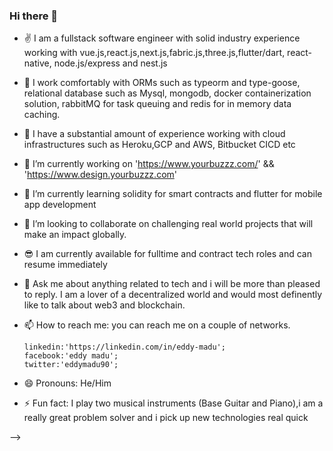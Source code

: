 ### Hi there 👋
- ✌ I am a fullstack software engineer with solid industry experience working with vue.js,react.js,next.js,fabric.js,three.js,flutter/dart, react-native, node.js/express and nest.js
- 👐 I work comfortably with ORMs such as typeorm and type-goose, relational database such as Mysql, mongodb, docker containerization solution, rabbitMQ for task queuing and redis for  in memory  data caching.
- 💭 I have a substantial amount of experience working with cloud infrastructures such as Heroku,GCP and AWS, Bitbucket CICD etc
- 🔭 I’m currently working on 'https://www.yourbuzzz.com/' && 'https://www.design.yourbuzzz.com'
- 🌱 I’m currently learning solidity for smart contracts and flutter for mobile app development
- 👯 I’m looking to collaborate on challenging real world projects that will make an impact globally.
- 😎 I am currently available for fulltime and contract tech roles and can resume immediately
- 💬 Ask me about anything related to tech and i will be more than pleased to reply.
     I am a lover of a decentralized world and would most definently like to talk about web3 and blockchain.
- 📫 How to reach me: you can reach me on a couple of networks.

      linkedin:'https://linkedin.com/in/eddy-madu';
      facebook:'eddy madu';
      twitter:'eddymadu90';
  
- 😄 Pronouns: He/Him
- ⚡ Fun fact: I play two musical instruments (Base Guitar and Piano),i am a really great  problem solver  and i pick up new technologies real quick
                
-->
